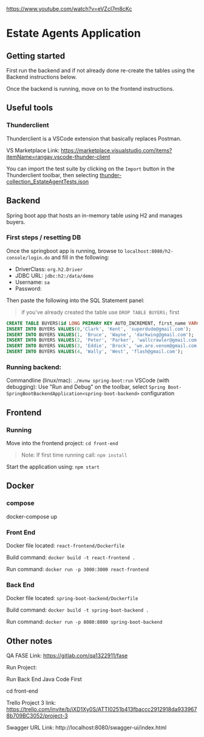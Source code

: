 https://www.youtube.com/watch?v=eVZcI7m8cKc

# Estate Agents Application

## Getting started

First run the backend and if not already done re-create the tables using the Backend instructions below.  

Once the backend is running, move on to the frontend instructions. 

## Useful tools

### Thunderclient

Thunderclient is a VSCode extension that basically replaces Postman. 

VS Marketplace Link: https://marketplace.visualstudio.com/items?itemName=rangav.vscode-thunder-client

You can import the test suite by clicking on the `Import` button in the Thunderclient toolbar, then selecting [thunder-collection_EstateAgentTests.json](spring-boot-backend/thunder-collection_EstateAgentTests.json)

## Backend

Spring boot app that hosts an in-memory table using H2 and manages buyers. 

### First steps / resetting DB

Once the springboot app is running, browse to `localhost:8080/h2-console/login.do` and fill in the following:
* DriverClass: `org.h2.Driver`
* JDBC URL: `jdbc:h2:/data/demo`
* Username: `sa`
* Password: 

Then paste the following into the SQL Statement panel:

> if you've already created the table use `DROP TABLE BUYERS;` first

```sql
CREATE TABLE BUYERS(id LONG PRIMARY KEY AUTO_INCREMENT, first_name VARCHAR(255), last_name VARCHAR(255), email VARCHAR(255));
INSERT INTO BUYERS VALUES(0,'Clark', 'Kent', 'superdude@gmail.com');
INSERT INTO BUYERS VALUES(1, 'Bruce', 'Wayne', 'darkwing@gmail.com');
INSERT INTO BUYERS VALUES(2, 'Peter', 'Parker', 'wallcrawler@gmail.com');
INSERT INTO BUYERS VALUES(3, 'Eddie', 'Brock', 'we.are.venom@gmail.com');
INSERT INTO BUYERS VALUES(4, 'Wally', 'West', 'flash@gmail.com');
```

### Running backend:

Commandline (linux/mac): `./mvnw spring-boot:run`
VSCode (with debugging): Use "Run and Debug" on the toolbar, select `Spring Boot-SpringBootBackendApplication<spring-boot-backend>` configuration


## Frontend

### Running

Move into the frontend project: `cd front-end`

> Note: If first time running call: `npm install`

Start the application using: `npm start`

## Docker

### compose

docker-compose up

### Front End

Docker file located: `react-frontend/Dockerfile`

Build command: `docker build -t react-frontend .`

Run command: `docker run -p 3000:3000 react-frontend`

### Back End

Docker file located: `spring-boot-backend/Dockerfile`

Build command: `docker build -t spring-boot-backend .`

Run command: `docker run -p 8080:8080 spring-boot-backend`

## Other notes

QA FASE Link:
https://gitlab.com/qa1322911/fase

Run Project:

Run Back End Java Code First

cd front-end


Trello Project 3 link:
https://trello.com/invite/b/iXD1Xy0S/ATTI0251b413fbaccc2912918da9339678b709BC3052/project-3

Swagger URL Link:
http://localhost:8080/swagger-ui/index.html



